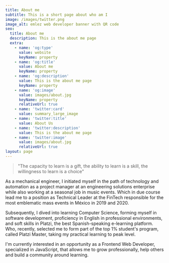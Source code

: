 ```yaml
---
title: About me
subtitle: This is a short page about who am I
image: /images/twitter.png
image_alt: emlez web developer banner with QR code
seo:
  title: About me
  description: This is the about me page
  extra:
    - name: 'og:type'
      value: website
      keyName: property
    - name: 'og:title'
      value: About me
      keyName: property
    - name: 'og:description'
      value: This is the about me page
      keyName: property
    - name: 'og:image'
      value: images/about.jpg
      keyName: property
      relativeUrl: true
    - name: 'twitter:card'
      value: summary_large_image
    - name: 'twitter:title'
      value: About Us
    - name: 'twitter:description'
      value: This is the about me page
    - name: 'twitter:image'
      value: images/about.jpg
      relativeUrl: true
layout: page
---
```

> "The capacity to learn is a gift, 
> the ability to learn is a skill, 
> the willingness to learn is a choice"

As a mechanical engineer, I initiated myself in the path of technology and automation as a project manager at an engineering solutions enterprise while also working at a seasonal job in music events. Which in due course lead me to a position as Technical Leader at the FinTech responsible for the most emblematic mass events in México in 2019 and 2020.

Subsequently, I dived into learning Computer Science, forming myself in software development, proficiency in English in professional environments, and soft skills in Platzi, the best Spanish-speaking e-learning platform. Who, recently, selected me to form part of the top 1% student's program, called Platzi Master, taking my practical learning to peak level.

I'm currently interested in an opportunity as a Frontend Web Developer, specialized in JavaScript, that allows me to grow professionally, help others and build a community around learning.
